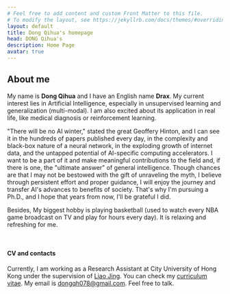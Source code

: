 ```yaml
---
# Feel free to add content and custom Front Matter to this file.
# To modify the layout, see https://jekyllrb.com/docs/themes/#overriding-theme-defaults
layout: default
title: Dong Qihua's homepage
head: DONG Qihua's
description: Home Page
avatar: true
---
```


## About me

My name is **Dong Qihua** and I have an English name **Drax**. My current interest lies in Artificial Intelligence, especially in unsupervised learning and generalization (multi-modal). I am also excited about its application in real life, like medical diagnosis or reinforcement learning. 

"There will be no AI winter," stated the great Geoffery Hinton, and I can see it in the hundreds of papers published every day, in the complexity and black-box nature of a neural network, in the exploding growth of internet data, and the untapped potential of AI-specific computing accelerators. I want to be a part of it and make meaningful contributions to the field and, if there is one, the "ultimate answer" of general intelligence. Though chances are that I may not be bestowed with the gift of unraveling the myth, I believe through persistent effort and proper guidance, I will enjoy the journey and transfer AI's advances to benefits of society. That's why I'm pursuing a Ph.D., and I hope that years from now, I'll be grateful I did.

Besides, My biggest hobby is playing basketball (used to watch every NBA game broadcast on TV and play for hours every day). It is relaxing and refreshing for me.

&nbsp;
&nbsp;
&nbsp;

#### CV and contacts
Currently, I am working as a Research Assistant at City University of Hong Kong under the supervision of [Liao Jing](https://liaojing.github.io/html/). You can check my [curriculum vitae](assets/CV1.pdf). My email is <dongqh078@gmail.com>. Feel free to talk.